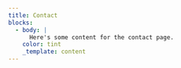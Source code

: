 ```yaml
---
title: Contact
blocks:
  - body: |
      Here's some content for the contact page.
    color: tint
    _template: content
---
```



